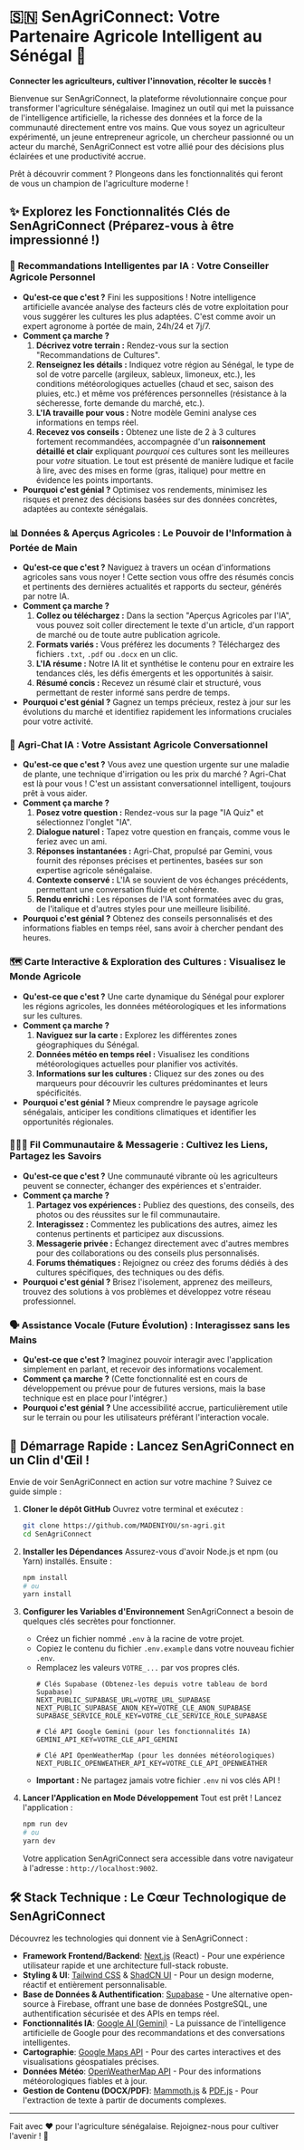 # 🇸🇳 SenAgriConnect: Votre Partenaire Agricole Intelligent au Sénégal 🌾

**Connecter les agriculteurs, cultiver l'innovation, récolter le succès !**

Bienvenue sur SenAgriConnect, la plateforme révolutionnaire conçue pour transformer l'agriculture sénégalaise. Imaginez un outil qui met la puissance de l'intelligence artificielle, la richesse des données et la force de la communauté directement entre vos mains. Que vous soyez un agriculteur expérimenté, un jeune entrepreneur agricole, un chercheur passionné ou un acteur du marché, SenAgriConnect est votre allié pour des décisions plus éclairées et une productivité accrue.

Prêt à découvrir comment ? Plongeons dans les fonctionnalités qui feront de vous un champion de l'agriculture moderne !

## ✨ Explorez les Fonctionnalités Clés de SenAgriConnect (Préparez-vous à être impressionné !)

### 🤖 **Recommandations Intelligentes par IA : Votre Conseiller Agricole Personnel**

*   **Qu'est-ce que c'est ?** Fini les suppositions ! Notre intelligence artificielle avancée analyse des facteurs clés de votre exploitation pour vous suggérer les cultures les plus adaptées. C'est comme avoir un expert agronome à portée de main, 24h/24 et 7j/7.
*   **Comment ça marche ?**
    1.  **Décrivez votre terrain :** Rendez-vous sur la section "Recommandations de Cultures".
    2.  **Renseignez les détails :** Indiquez votre région au Sénégal, le type de sol de votre parcelle (argileux, sableux, limoneux, etc.), les conditions météorologiques actuelles (chaud et sec, saison des pluies, etc.) et même vos préférences personnelles (résistance à la sécheresse, forte demande du marché, etc.).
    3.  **L'IA travaille pour vous :** Notre modèle Gemini analyse ces informations en temps réel.
    4.  **Recevez vos conseils :** Obtenez une liste de 2 à 3 cultures fortement recommandées, accompagnée d'un **raisonnement détaillé et clair** expliquant *pourquoi* ces cultures sont les meilleures pour *votre* situation. Le tout est présenté de manière ludique et facile à lire, avec des mises en forme (gras, italique) pour mettre en évidence les points importants.
*   **Pourquoi c'est génial ?** Optimisez vos rendements, minimisez les risques et prenez des décisions basées sur des données concrètes, adaptées au contexte sénégalais.

### 📊 **Données & Aperçus Agricoles : Le Pouvoir de l'Information à Portée de Main**

*   **Qu'est-ce que c'est ?** Naviguez à travers un océan d'informations agricoles sans vous noyer ! Cette section vous offre des résumés concis et pertinents des dernières actualités et rapports du secteur, générés par notre IA.
*   **Comment ça marche ?**
    1.  **Collez ou téléchargez :** Dans la section "Aperçus Agricoles par l'IA", vous pouvez soit coller directement le texte d'un article, d'un rapport de marché ou de toute autre publication agricole.
    2.  **Formats variés :** Vous préférez les documents ? Téléchargez des fichiers `.txt`, `.pdf` ou `.docx` en un clic.
    3.  **L'IA résume :** Notre IA lit et synthétise le contenu pour en extraire les tendances clés, les défis émergents et les opportunités à saisir.
    4.  **Résumé concis :** Recevez un résumé clair et structuré, vous permettant de rester informé sans perdre de temps.
*   **Pourquoi c'est génial ?** Gagnez un temps précieux, restez à jour sur les évolutions du marché et identifiez rapidement les informations cruciales pour votre activité.

### 💬 **Agri-Chat IA : Votre Assistant Agricole Conversationnel**

*   **Qu'est-ce que c'est ?** Vous avez une question urgente sur une maladie de plante, une technique d'irrigation ou les prix du marché ? Agri-Chat est là pour vous ! C'est un assistant conversationnel intelligent, toujours prêt à vous aider.
*   **Comment ça marche ?**
    1.  **Posez votre question :** Rendez-vous sur la page "IA Quiz" et sélectionnez l'onglet "IA".
    2.  **Dialogue naturel :** Tapez votre question en français, comme vous le feriez avec un ami.
    3.  **Réponses instantanées :** Agri-Chat, propulsé par Gemini, vous fournit des réponses précises et pertinentes, basées sur son expertise agricole sénégalaise.
    4.  **Contexte conservé :** L'IA se souvient de vos échanges précédents, permettant une conversation fluide et cohérente.
    5.  **Rendu enrichi :** Les réponses de l'IA sont formatées avec du gras, de l'italique et d'autres styles pour une meilleure lisibilité.
*   **Pourquoi c'est génial ?** Obtenez des conseils personnalisés et des informations fiables en temps réel, sans avoir à chercher pendant des heures.

### 🗺️ **Carte Interactive & Exploration des Cultures : Visualisez le Monde Agricole**

*   **Qu'est-ce que c'est ?** Une carte dynamique du Sénégal pour explorer les régions agricoles, les données météorologiques et les informations sur les cultures.
*   **Comment ça marche ?**
    1.  **Naviguez sur la carte :** Explorez les différentes zones géographiques du Sénégal.
    2.  **Données météo en temps réel :** Visualisez les conditions météorologiques actuelles pour planifier vos activités.
    3.  **Informations sur les cultures :** Cliquez sur des zones ou des marqueurs pour découvrir les cultures prédominantes et leurs spécificités.
*   **Pourquoi c'est génial ?** Mieux comprendre le paysage agricole sénégalais, anticiper les conditions climatiques et identifier les opportunités régionales.

### 🧑‍🤝‍🧑 **Fil Communautaire & Messagerie : Cultivez les Liens, Partagez les Savoirs**

*   **Qu'est-ce que c'est ?** Une communauté vibrante où les agriculteurs peuvent se connecter, échanger des expériences et s'entraider.
*   **Comment ça marche ?**
    1.  **Partagez vos expériences :** Publiez des questions, des conseils, des photos ou des réussites sur le fil communautaire.
    2.  **Interagissez :** Commentez les publications des autres, aimez les contenus pertinents et participez aux discussions.
    3.  **Messagerie privée :** Échangez directement avec d'autres membres pour des collaborations ou des conseils plus personnalisés.
    4.  **Forums thématiques :** Rejoignez ou créez des forums dédiés à des cultures spécifiques, des techniques ou des défis.
*   **Pourquoi c'est génial ?** Brisez l'isolement, apprenez des meilleurs, trouvez des solutions à vos problèmes et développez votre réseau professionnel.

### 🗣️ **Assistance Vocale (Future Évolution) : Interagissez sans les Mains**

*   **Qu'est-ce que c'est ?** Imaginez pouvoir interagir avec l'application simplement en parlant, et recevoir des informations vocalement.
*   **Comment ça marche ?** (Cette fonctionnalité est en cours de développement ou prévue pour de futures versions, mais la base technique est en place pour l'intégrer.)
*   **Pourquoi c'est génial ?** Une accessibilité accrue, particulièrement utile sur le terrain ou pour les utilisateurs préférant l'interaction vocale.

## 🚀 Démarrage Rapide : Lancez SenAgriConnect en un Clin d'Œil !

Envie de voir SenAgriConnect en action sur votre machine ? Suivez ce guide simple :

1.  **Cloner le dépôt GitHub**
    Ouvrez votre terminal et exécutez :
    ```bash
    git clone https://github.com/MADENIYOU/sn-agri.git 
    cd SenAgriConnect
    ```

2.  **Installer les Dépendances**
    Assurez-vous d'avoir Node.js et npm (ou Yarn) installés. Ensuite :
    ```bash
    npm install
    # ou
    yarn install
    ```

3.  **Configurer les Variables d'Environnement**
    SenAgriConnect a besoin de quelques clés secrètes pour fonctionner.
    *   Créez un fichier nommé `.env` à la racine de votre projet.
    *   Copiez le contenu du fichier `.env.example` dans votre nouveau fichier `.env`.
    *   Remplacez les valeurs `VOTRE_...` par vos propres clés.
        ```env
        # Clés Supabase (Obtenez-les depuis votre tableau de bord Supabase)
        NEXT_PUBLIC_SUPABASE_URL=VOTRE_URL_SUPABASE
        NEXT_PUBLIC_SUPABASE_ANON_KEY=VOTRE_CLE_ANON_SUPABASE
        SUPABASE_SERVICE_ROLE_KEY=VOTRE_CLE_SERVICE_ROLE_SUPABASE

        # Clé API Google Gemini (pour les fonctionnalités IA)
        GEMINI_API_KEY=VOTRE_CLE_API_GEMINI

        # Clé API OpenWeatherMap (pour les données météorologiques)
        NEXT_PUBLIC_OPENWEATHER_API_KEY=VOTRE_CLE_API_OPENWEATHER
        ```
    *   **Important :** Ne partagez jamais votre fichier `.env` ni vos clés API !

4.  **Lancer l'Application en Mode Développement**
    Tout est prêt ! Lancez l'application :
    ```bash
    npm run dev
    # ou
    yarn dev
    ```
    Votre application SenAgriConnect sera accessible dans votre navigateur à l'adresse : `http://localhost:9002`.

## 🛠️ Stack Technique : Le Cœur Technologique de SenAgriConnect

Découvrez les technologies qui donnent vie à SenAgriConnect :

*   **Framework Frontend/Backend**: [Next.js](https://nextjs.org/) (React) - Pour une expérience utilisateur rapide et une architecture full-stack robuste.
*   **Styling & UI**: [Tailwind CSS](https://tailwindcss.com/) & [ShadCN UI](https://ui.shadcn.com/) - Pour un design moderne, réactif et entièrement personnalisable.
*   **Base de Données & Authentification**: [Supabase](https://supabase.io/) - Une alternative open-source à Firebase, offrant une base de données PostgreSQL, une authentification sécurisée et des APIs en temps réel.
*   **Fonctionnalités IA**: [Google AI (Gemini)](https://ai.google.dev/) - La puissance de l'intelligence artificielle de Google pour des recommandations et des conversations intelligentes.
*   **Cartographie**: [Google Maps API](https://developers.google.com/maps) - Pour des cartes interactives et des visualisations géospatiales précises.
*   **Données Météo**: [OpenWeatherMap API](https://openweathermap.org/) - Pour des informations météorologiques fiables et à jour.
*   **Gestion de Contenu (DOCX/PDF)**: [Mammoth.js](https://github.com/mwilliamson/mammoth.js) & [PDF.js](https://mozilla.github.io/pdf.js/) - Pour l'extraction de texte à partir de documents complexes.

---

Fait avec ❤️ pour l'agriculture sénégalaise. Rejoignez-nous pour cultiver l'avenir ! 🚀